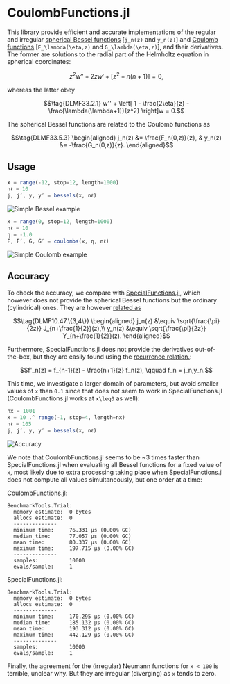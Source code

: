 # CoulombFunctions.jl

This library provide efficient and accurate implementations of the
regular and irregular [spherical Bessel
functions](https://dlmf.nist.gov/10.47) [``j_n(z)`` and ``y_n(z)``]
and [Coulomb functions](https://dlmf.nist.gov/33.2)
[``F_\lambda(\eta,z)`` and ``G_\lambda(\eta,z)``], and their
derivatives. The former are solutions to the radial part of the
Helmholtz equation in spherical coordinates:
```math
\tag{DLMF10.47.1}
z^2w'' + 2zw' + [z^2 - n(n+1)] = 0,
```
whereas the latter obey
```math
\tag{DLMF33.2.1}
w'' + \left[
1 - \frac{2\eta}{z} -
\frac{\lambda(\lambda+1)}{z^2}
\right]w = 0.
```
The spherical Bessel functions are related to the Coulomb functions as
```math
\tag{DLMF33.5.3}
\begin{aligned}
j_n(z) &= \frac{F_n(0,z)}{z}, &
y_n(z) &= -\frac{G_n(0,z)}{z}.
\end{aligned}
```

## Usage

```julia
x = range(-12, stop=12, length=1000)
nℓ = 10
j, j′, y, y′ = bessels(x, nℓ)
```

![Simple Bessel example](figures/simple-example.svg)

```julia
x = range(0, stop=12, length=1000)
nℓ = 10
η = -1.0
F, F′, G, G′ = coulombs(x, η, nℓ)
```

![Simple Coulomb example](figures/simple-coulomb-example.svg)

## Accuracy

To check the accuracy, we compare with
[SpecialFunctions.jl](https://github.com/JuliaMath/SpecialFunctions.jl),
which however does not provide the spherical Bessel functions but the
ordinary (cylindrical) ones. They are however [related as](https://dlmf.nist.gov/10.47#ii)

```math
\tag{DLMF10.47.\{3,4\}}
\begin{aligned}
j_n(z) &\equiv \sqrt{\frac{\pi}{2z}}
J_{n+\frac{1}{2}}(z),\\
y_n(z) &\equiv \sqrt{\frac{\pi}{2z}}
Y_{n+\frac{1}{2}}(z).
\end{aligned}
```

Furthermore, SpecialFunctions.jl does not provide the derivatives
out-of-the-box, but they are easily found using the [recurrence
relation.](https://dlmf.nist.gov/10.51#i):

```math
f'_n(z) = f_{n-1}(z) - \frac{n+1}{z} f_n(z),
\qquad
f_n = j_n,y_n.
```

This time, we investigate a larger domain of parameters, but avoid
smaller values of ``x`` than ``0.1`` since that does not seem to work
in SpecialFunctions.jl (CoulombFunctions.jl works at
``x\leq0`` as well):

```julia
nx = 1001
x = 10 .^ range(-1, stop=4, length=nx)
nℓ = 105
j, j′, y, y′ = bessels(x, nℓ)
```

![Accuracy](figures/accuracy.svg)

We note that CoulombFunctions.jl seems to be ~3 times faster
than SpecialFunctions.jl when evaluating all Bessel functions for a
fixed value of ``x``, most likely due to extra processing taking place
when SpecialFunctions.jl does not compute all values simultaneously,
but one order at a time:

CoulombFunctions.jl:
```
BenchmarkTools.Trial:
  memory estimate:  0 bytes
  allocs estimate:  0
  --------------
  minimum time:     76.331 μs (0.00% GC)
  median time:      77.057 μs (0.00% GC)
  mean time:        80.337 μs (0.00% GC)
  maximum time:     197.715 μs (0.00% GC)
  --------------
  samples:          10000
  evals/sample:     1
```

SpecialFunctions.jl:
```
BenchmarkTools.Trial:
  memory estimate:  0 bytes
  allocs estimate:  0
  --------------
  minimum time:     170.295 μs (0.00% GC)
  median time:      185.132 μs (0.00% GC)
  mean time:        193.312 μs (0.00% GC)
  maximum time:     442.129 μs (0.00% GC)
  --------------
  samples:          10000
  evals/sample:     1
```

Finally, the agreement for the (irregular) Neumann functions for ``x <
100`` is terrible, unclear why. But they are irregular (diverging) as
``x`` tends to zero.
